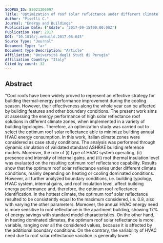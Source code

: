 ```yaml
---
SCOPUS_ID: 85021306997
Title: "Optimization of roof solar reflectance under different climate conditions, occupancy, building configuration and energy systems"
Author: "Piselli C."
Journal: "Energy and Buildings"
Publication Date: {'$date': '2017-09-15T00:00:00Z'}
Publication Year: 2017
DOI: "10.1016/j.enbuild.2017.06.045"
Source Type: "Journal"
Document Type: "ar"
Document Type Description: "Article"
Affiliation: "Università degli Studi di Perugia"
Affiliation Country: "Italy"
Cited by count: 32
---
```


## Abstract
"Cool roofs have been widely proved to represent an effective strategy for building thermal-energy performance improvement during the cooling season. However, their effectiveness along the whole year can be affected by building features and other boundary conditions. The present work aims at assessing the energy performance of high solar reflectance roof solutions in different climate zones, when implemented in a variety of building typologies. Therefore, an optimization study was carried out to select the optimum roof solar reflectance able to minimize building annual HVAC energy consumption. In this work, Italian climate zones were considered as case study conditions. The analysis was performed through dynamic simulation of validated standard ASHRAE building reference models. Moreover, the role of (i) type of HVAC system operating, (ii) presence and intensity of internal gains, and (iii) roof thermal insulation level was evaluated on the resulting optimum roof reflectance capability. Results show that the optimum roof solar reflectance varies under different climate conditions, mainly depending on heating or cooling dominated conditions. However, all further analyzed boundary conditions, i.e. building typology, HVAC system, internal gains, and roof insulation level, affect building energy performance and, therefore, the optimum roof reflectance identification. In the hottest climate, the optimum roof solar reflectance resulted to be consistently equal to the maximum considered, i.e. 0.8, also with varying the other parameters. Moreover, the annual HVAC energy need is more sensitive to roof reflectance in the apartment building, showing 17% of energy savings with standard model characteristics. On the other hand, in heating dominated climates, the optimum roof solar reflectance is more variable, ranging over all the considered values, because it is affected by the additional boundary conditions. On the contrary, the variability of HVAC need due to roof solar reflectance variation is generally lower."
